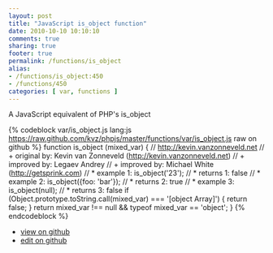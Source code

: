```yaml
---
layout: post
title: "JavaScript is_object function"
date: 2010-10-10 10:10:10
comments: true
sharing: true
footer: true
permalink: /functions/is_object
alias:
- /functions/is_object:450
- /functions/450
categories: [ var, functions ]
---
```

A JavaScript equivalent of PHP's is_object
<!-- more -->
{% codeblock var/is_object.js lang:js https://raw.github.com/kvz/phpjs/master/functions/var/is_object.js raw on github %}
function is_object (mixed_var) {
    // http://kevin.vanzonneveld.net
    // +   original by: Kevin van Zonneveld (http://kevin.vanzonneveld.net)
    // +   improved by: Legaev Andrey
    // +   improved by: Michael White (http://getsprink.com)
    // *     example 1: is_object('23');
    // *     returns 1: false
    // *     example 2: is_object({foo: 'bar'});
    // *     returns 2: true
    // *     example 3: is_object(null);
    // *     returns 3: false
    if (Object.prototype.toString.call(mixed_var) === '[object Array]') {
        return false;
    }
    return mixed_var !== null && typeof mixed_var == 'object';
}
{% endcodeblock %}
<ul>
 <li><a href="https://github.com/kvz/phpjs/blob/master/functions/var/is_object.js">view on github</a></li>
 <li><a href="https://github.com/kvz/phpjs/edit/master/functions/var/is_object.js">edit on github</a></li>
</ul>
